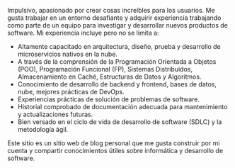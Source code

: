 Impulsivo, apasionado por crear cosas increíbles para los usuarios. Me gusta trabajar en un entorno desafiante y adquirir experiencia trabajando como parte de un equipo para investigar y desarrollar nuevos productos de software. Mi experiencia incluye pero no se limita a:

* Altamente capacitado en arquitectura, diseño, prueba y desarrollo de microservicios nativos en la nube.
* A través de la comprensión de la Programación Orientada a Objetos (POO), Programación Funcional (FP), Sistemas Distribuidos, Almacenamiento en Caché, Estructuras de Datos y Algoritmos.
* Conocimiento de desarrollo de backend y frontend, bases de datos, nube, mejores prácticas de DevOps.
* Experiencias prácticas de solución de problemas de software.
* Historial comprobado de documentación adecuada para mantenimiento y actualizaciones futuras.
* Bien versado en el ciclo de vida de desarrollo de software (SDLC) y la metodología ágil.

Este sitio es un sitio web de blog personal que me gusta construir por mi cuenta y compartir conocimientos útiles sobre informática y desarrollo de software.
